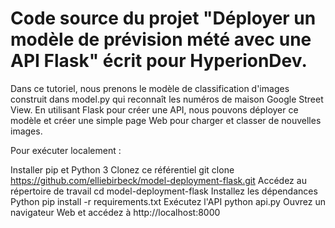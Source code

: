 # Code source du projet "Déployer un modèle de prévision mété avec une API Flask" écrit pour HyperionDev.

Dans ce tutoriel, nous prenons le modèle de classification d'images construit dans model.py qui reconnaît les numéros de maison Google Street View. En utilisant Flask pour créer une API, nous pouvons déployer ce modèle et créer une simple page Web pour charger et classer de nouvelles images.

Pour exécuter localement :

Installer pip et Python 3
Clonez ce référentiel git clone https://github.com/elliebirbeck/model-deployment-flask.git
Accédez au répertoire de travail cd model-deployment-flask
Installez les dépendances Python pip install -r requirements.txt
Exécutez l'API python api.py
Ouvrez un navigateur Web et accédez à http://localhost:8000
